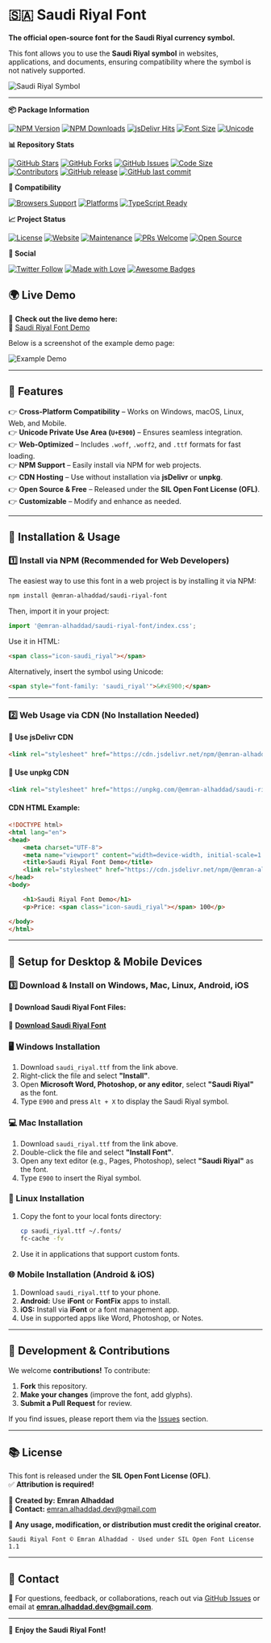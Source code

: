 # 🇸🇦 Saudi Riyal Font  

**The official open-source font for the Saudi Riyal currency symbol.**  

This font allows you to use the **Saudi Riyal symbol** in websites, applications, and documents, ensuring compatibility where the symbol is not natively supported.  

![Saudi Riyal Symbol](examples/saudi_riyal-sample.jpg)

---

**📦 Package Information**

[![NPM Version](https://img.shields.io/npm/v/@emran-alhaddad/saudi-riyal-font)](https://www.npmjs.com/package/@emran-alhaddad/saudi-riyal-font)
[![NPM Downloads](https://img.shields.io/npm/dt/@emran-alhaddad/saudi-riyal-font?label=npm%20downloads)](https://www.npmjs.com/package/@emran-alhaddad/saudi-riyal-font)
[![jsDelivr Hits](https://img.shields.io/jsdelivr/npm/hm/@emran-alhaddad/saudi-riyal-font)](https://www.jsdelivr.com/package/npm/@emran-alhaddad/saudi-riyal-font)
[![Font Size](https://img.shields.io/badge/Font%20Size-Lightweight-success)](https://github.com/emran-alhaddad/Saudi-Riyal-Font)
[![Unicode](https://img.shields.io/badge/Unicode-U%2BE900-blueviolet)](https://emran-alhaddad.github.io/Saudi-Riyal-Font/examples/demo.html)

**📊 Repository Stats**

[![GitHub Stars](https://img.shields.io/github/stars/emran-alhaddad/Saudi-Riyal-Font)](https://github.com/emran-alhaddad/Saudi-Riyal-Font/stargazers)
[![GitHub Forks](https://img.shields.io/github/forks/emran-alhaddad/Saudi-Riyal-Font)](https://github.com/emran-alhaddad/Saudi-Riyal-Font/network/members)
[![GitHub Issues](https://img.shields.io/github/issues/emran-alhaddad/Saudi-Riyal-Font)](https://github.com/emran-alhaddad/Saudi-Riyal-Font/issues)
[![Code Size](https://img.shields.io/github/languages/code-size/emran-alhaddad/Saudi-Riyal-Font)](https://github.com/emran-alhaddad/Saudi-Riyal-Font)
[![Contributors](https://img.shields.io/github/contributors/emran-alhaddad/Saudi-Riyal-Font)](https://github.com/emran-alhaddad/Saudi-Riyal-Font/graphs/contributors)
[![GitHub release](https://img.shields.io/github/release/emran-alhaddad/Saudi-Riyal-Font)](https://github.com/emran-alhaddad/Saudi-Riyal-Font/releases)
[![GitHub last commit](https://img.shields.io/github/last-commit/emran-alhaddad/Saudi-Riyal-Font)](https://github.com/emran-alhaddad/Saudi-Riyal-Font/commits)

**🔄 Compatibility**

[![Browsers Support](https://img.shields.io/badge/Browsers-Chrome%20%7C%20Firefox%20%7C%20Safari%20%7C%20Edge-brightgreen)](https://emran-alhaddad.github.io/Saudi-Riyal-Font/examples/demo.html)
[![Platforms](https://img.shields.io/badge/Platforms-Windows%20%7C%20Mac%20%7C%20Linux%20%7C%20Android%20%7C%20iOS-blue)](https://github.com/emran-alhaddad/Saudi-Riyal-Font)
[![TypeScript Ready](https://img.shields.io/badge/TypeScript-Ready-blue)](https://www.typescriptlang.org/)

**📈 Project Status**

[![License](https://img.shields.io/badge/license-OFL--1.1-blue)](https://github.com/emran-alhaddad/Saudi-Riyal-Font/blob/main/LICENSE.txt)
[![Website](https://img.shields.io/website?url=https%3A%2F%2Femran-alhaddad.github.io%2FSaudi-Riyal-Font%2Fexamples%2Fdemo.html)](https://emran-alhaddad.github.io/Saudi-Riyal-Font/examples/demo.html)
[![Maintenance](https://img.shields.io/badge/Maintained%3F-yes-green.svg)](https://github.com/emran-alhaddad/Saudi-Riyal-Font/graphs/commit-activity)
[![PRs Welcome](https://img.shields.io/badge/PRs-welcome-brightgreen.svg)](https://github.com/emran-alhaddad/Saudi-Riyal-Font/pulls)
[![Open Source](https://badges.frapsoft.com/os/v1/open-source.svg?v=103)](https://opensource.org/)

**👥 Social**

[![Twitter Follow](https://img.shields.io/twitter/follow/EmranAlhaddad?style=social)](https://twitter.com/EmranAlhaddad)
[![Made with Love](https://img.shields.io/badge/Made%20with-❤️-red)](https://github.com/emran-alhaddad)
[![Awesome Badges](https://img.shields.io/badge/badges-awesome-green.svg)](https://github.com/emran-alhaddad/Saudi-Riyal-Font)

## 🌍 Live Demo  
🎉 **Check out the live demo here:**  
🔗 [Saudi Riyal Font Demo](https://emran-alhaddad.github.io/Saudi-Riyal-Font/examples/demo.html)  

Below is a screenshot of the example demo page:  

![Example Demo](examples/example-demo.png)

---

## 📌 Features  
👉 **Cross-Platform Compatibility** – Works on Windows, macOS, Linux, Web, and Mobile.  
👉 **Unicode Private Use Area (`U+E900`)** – Ensures seamless integration.  
👉 **Web-Optimized** – Includes `.woff`, `.woff2`, and `.ttf` formats for fast loading.  
👉 **NPM Support** – Easily install via NPM for web projects.  
👉 **CDN Hosting** – Use without installation via **jsDelivr** or **unpkg**.  
👉 **Open Source & Free** – Released under the **SIL Open Font License (OFL)**.  
👉 **Customizable** – Modify and enhance as needed.  

---

## 💍 Installation & Usage  

### **1️⃣ Install via NPM (Recommended for Web Developers)**  
The easiest way to use this font in a web project is by installing it via NPM:  

```sh
npm install @emran-alhaddad/saudi-riyal-font
```

Then, import it in your project:  

```js
import '@emran-alhaddad/saudi-riyal-font/index.css';
```

Use it in HTML:  

```html
<span class="icon-saudi_riyal"></span>
```

Alternatively, insert the symbol using Unicode:  

```html
<span style="font-family: 'saudi_riyal'">&#xE900;</span>
```

---

### **2️⃣ Web Usage via CDN (No Installation Needed)**  

#### **📌 Use jsDelivr CDN**
```html
<link rel="stylesheet" href="https://cdn.jsdelivr.net/npm/@emran-alhaddad/saudi-riyal-font/index.css">
```

#### **📌 Use unpkg CDN**
```html
<link rel="stylesheet" href="https://unpkg.com/@emran-alhaddad/saudi-riyal-font/index.css">
```

#### **CDN HTML Example:**
```html
<!DOCTYPE html>
<html lang="en">
<head>
    <meta charset="UTF-8">
    <meta name="viewport" content="width=device-width, initial-scale=1.0">
    <title>Saudi Riyal Font Demo</title>
    <link rel="stylesheet" href="https://cdn.jsdelivr.net/npm/@emran-alhaddad/saudi-riyal-font/index.css">
</head>
<body>

    <h1>Saudi Riyal Font Demo</h1>
    <p>Price: <span class="icon-saudi_riyal"></span> 100</p>

</body>
</html>
```

---

## 📝 Setup for Desktop & Mobile Devices  

### **3️⃣ Download & Install on Windows, Mac, Linux, Android, iOS**  
#### **📂 Download Saudi Riyal Font Files:**  
📂 **[Download Saudi Riyal Font](https://github.com/emran-alhaddad/Saudi-Riyal-Font/blob/main/fonts/saudi_riyal.ttf)**  

### **🖥 Windows Installation**  
1. Download `saudi_riyal.ttf` from the link above.  
2. Right-click the file and select **"Install"**.  
3. Open **Microsoft Word, Photoshop, or any editor**, select **"Saudi Riyal"** as the font.  
4. Type `E900` and press `Alt + X` to display the Saudi Riyal symbol.  

### **💻 Mac Installation**  
1. Download `saudi_riyal.ttf` from the link above.  
2. Double-click the file and select **"Install Font"**.  
3. Open any text editor (e.g., Pages, Photoshop), select **"Saudi Riyal"** as the font.  
4. Type `E900` to insert the Riyal symbol.  

### **🐧 Linux Installation**  
1. Copy the font to your local fonts directory:  
   ```sh
   cp saudi_riyal.ttf ~/.fonts/
   fc-cache -fv
   ```  
2. Use it in applications that support custom fonts.  

### **🌐 Mobile Installation (Android & iOS)**  
1. Download `saudi_riyal.ttf` to your phone.  
2. **Android:** Use **iFont** or **FontFix** apps to install.  
3. **iOS:** Install via **iFont** or a font management app.  
4. Use in supported apps like Word, Photoshop, or Notes.  

---

## 🌟 Development & Contributions  
We welcome **contributions!** To contribute:  
1. **Fork** this repository.  
2. **Make your changes** (improve the font, add glyphs).  
3. **Submit a Pull Request** for review.  

If you find issues, please report them via the [Issues](https://github.com/emran-alhaddad/saudi-riyal-font/issues) section.  

---

## 📚 License  
This font is released under the **SIL Open Font License (OFL)**.  
✅ **Attribution is required!**  

📌 **Created by:** **Emran Alhaddad**  
📧 **Contact:** emran.alhaddad.dev@gmail.com  

📢 **Any usage, modification, or distribution must credit the original creator.**  
```
Saudi Riyal Font © Emran Alhaddad - Used under SIL Open Font License 1.1
```

---

## 📧 Contact  
📩 For questions, feedback, or collaborations, reach out via [GitHub Issues](https://github.com/emran-alhaddad/saudi-riyal-font/issues) or email at **emran.alhaddad.dev@gmail.com**.  

---

🚀 **Enjoy the Saudi Riyal Font!**  